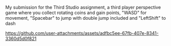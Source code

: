 My submission for the Third Studio assignment, a third player perspective game where you collect rotating coins and gain points, "WASD" for movement, "Spacebar" to jump with double jump included and "LeftShift" to dash

https://github.com/user-attachments/assets/adfbc5ee-67fb-407e-8341-3360d5d0f821
